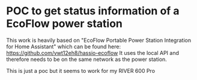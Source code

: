 # POC to get status information of a EcoFlow power station

This work is heavily based on "EcoFlow Portable Power Station Integration for Home Assistant" which can be found here: https://github.com/vwt12eh8/hassio-ecoflow
It uses the local API and therefore needs to be on the same network as the power station.

This is just a poc but it seems to work for my RIVER 600 Pro
